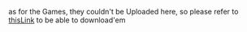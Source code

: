 
as for the Games, they couldn't be Uploaded here, so please refer to [thisLink](https://drive.google.com/open?id=0B8owsLalSxpVMmhneEI2Z0NkS2c) to be able to download'em

